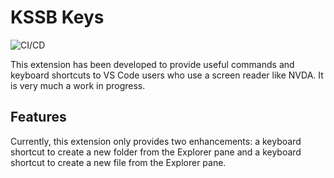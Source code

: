 # KSSB Keys

![CI/CD](https://github.com/esimkowitz/kssbkeys/workflows/CI/badge.svg)

This extension has been developed to provide useful commands and keyboard shortcuts to VS Code users who use a screen reader like NVDA. It is very much a work in progress.

## Features

Currently, this extension only provides two enhancements: a keyboard shortcut to create a new folder from the Explorer pane and a keyboard shortcut to create a new file from the Explorer pane.
